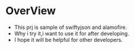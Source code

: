 # OverView
* This prj is sample of swiftyjson and alamofire.
* Why i try it,i want to use it for after developing.
* I hope it will be helpful for other developers.

